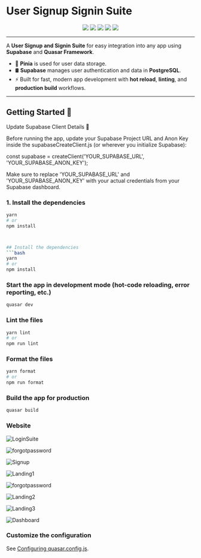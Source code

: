 # User Signup Signin Suite

<div align="center">
  <img src="https://img.shields.io/badge/Quasar-15AABF?style=for-the-badge&logo=quasar&logoColor=white" />
  <img src="https://img.shields.io/badge/Supabase-3ECF8E?style=for-the-badge&logo=supabase&logoColor=white" />
  <img src="https://img.shields.io/badge/Pinia-ffd93b?style=for-the-badge&logo=pinia&logoColor=black" />
  <img src="https://img.shields.io/badge/Vite-646CFF?style=for-the-badge&logo=vite&logoColor=white" />
  <img src="https://img.shields.io/badge/TypeScript-3178C6?style=for-the-badge&logo=typescript&logoColor=white" />
</div>

---

A **User Signup and Signin Suite** for easy integration into any app using **Supabase** and **Quasar Framework**.

- 🧩 **Pinia** is used for user data storage.
- 🛢️ **Supabase** manages user authentication and data in **PostgreSQL**.
- ⚡ Built for fast, modern app development with **hot reload**, **linting**, and **production build** workflows.

---

## Getting Started 🚀

Update Supabase Client Details 🔧

Before running the app, update your Supabase Project URL and Anon Key inside the supabaseCreateClient.js (or wherever you initialize Supabase):

const supabase = createClient('YOUR_SUPABASE_URL', 'YOUR_SUPABASE_ANON_KEY');

Make sure to replace 'YOUR_SUPABASE_URL' and 'YOUR_SUPABASE_ANON_KEY' with your actual credentials from your Supabase dashboard.

### 1. Install the dependencies
```bash
yarn
# or
npm install



## Install the dependencies
```bash
yarn
# or
npm install
```

### Start the app in development mode (hot-code reloading, error reporting, etc.)
```bash
quasar dev
```


### Lint the files
```bash
yarn lint
# or
npm run lint
```


### Format the files
```bash
yarn format
# or
npm run format
```


### Build the app for production
```bash
quasar build
```

### Website 
![LoginSuite](https://github.com/user-attachments/assets/cbc399ef-966f-43bc-a2b3-eb06eaeaed0b)


![forgotpassword](https://github.com/user-attachments/assets/1a545574-b4aa-48eb-8df2-600f677d792a)

![Signup](https://github.com/user-attachments/assets/d5a43a38-25c2-4f9d-884f-501c7e606696)


![Landing1](https://github.com/user-attachments/assets/6180567e-0ae3-409f-a121-5009c60b0df4)


![forgotpassword](https://github.com/user-attachments/assets/614273fe-e1e9-4d79-8f06-043ad6c8e82b)



![Landing2](https://github.com/user-attachments/assets/2ecf27cb-a0cc-467c-bc26-82fdf876c69a)



![Landing3](https://github.com/user-attachments/assets/dab35f16-3525-495d-980f-b045a83ec88a)


![Dashboard](https://github.com/user-attachments/assets/2c0e6a1f-5ee3-4695-9a53-15170d0e7e31)


### Customize the configuration
See [Configuring quasar.config.js](https://v2.quasar.dev/quasar-cli-vite/quasar-config-js).
